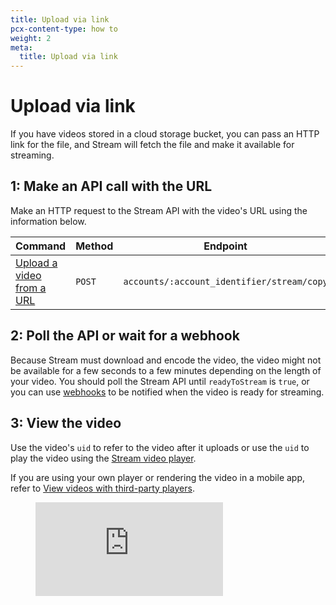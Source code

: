 ```yaml
---
title: Upload via link
pcx-content-type: how to
weight: 2
meta:
  title: Upload via link
---
```


# Upload via link

If you have videos stored in a cloud storage bucket, you can pass an HTTP link for the file, and Stream will fetch the file and make it available for streaming.

## 1: Make an API call with the URL

Make an HTTP request to the Stream API with the video's URL using the information below.

<TableWrap>

<table>
  <thead>
  <tr>
   <th><strong>Command</strong>
   </th>
   <th><strong>Method</strong>
   </th>
   <th><strong>Endpoint</strong>
   </th>
  </tr>
  </thead>
  <tbody>
  <tr>
   <td><a href="https://api.cloudflare.com/#stream-videos-upload-a-video-from-a-url">Upload a video from a URL</a>
   </td>
   <td><Code>POST</Code>
   </td>
   <td><Code>accounts/:account_identifier/stream/copy</Code>
   </td>
  </tr>
  </tbody>
</table>

</TableWrap>

## 2: Poll the API or wait for a webhook

Because Stream must download and encode the video, the video might not be available for a few seconds to a few minutes depending on the length of your video. You should poll the Stream API until `readyToStream` is `true`, or you can use [webhooks](/stream/how-to/use-webhooks) to be notified when the video is ready for streaming.

## 3: View the video

Use the video's `uid` to refer to the video after it uploads or use the `uid` to play the video using the [Stream video player](/stream/how-to/view-videos/stream-player).

If you are using your own player or rendering the video in a mobile app, refer to [View videos with third-party players](/stream/how-to/view-videos/player-api).

<!--
Update to Stream component once available
https://github.com/cloudflare/cloudflare-docs-engine/issues/281
-->
<figure data-type="stream">
  <div className="AspectRatio" style={{"--aspect-ratio": "calc(16 / 9)"}}>
    <iframe
      className="AspectRatio--content"
      src="https://iframe.videodelivery.net/5d5bc37ffcf54c9b82e996823bffbb81?mute=true"
      title="Example Stream video"
      frameBorder="0"
      allow="accelerometer; autoplay; encrypted-media; gyroscope; picture-in-picture"
      allowFullScreen/>
  </div>
</figure>
